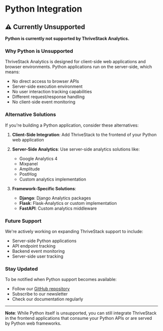 # Python Integration

## ⚠️ Currently Unsupported

**Python is currently not supported by ThriveStack Analytics.**

### Why Python is Unsupported

ThriveStack Analytics is designed for client-side web applications and browser environments. Python applications run on the server-side, which means:

- No direct access to browser APIs
- Server-side execution environment
- No user interaction tracking capabilities
- Different request/response handling
- No client-side event monitoring

### Alternative Solutions

If you're building a Python application, consider these alternatives:

1. **Client-Side Integration**: Add ThriveStack to the frontend of your Python web application
2. **Server-Side Analytics**: Use server-side analytics solutions like:
   - Google Analytics 4
   - Mixpanel
   - Amplitude
   - PostHog
   - Custom analytics implementation

3. **Framework-Specific Solutions**:
   - **Django**: Django Analytics packages
   - **Flask**: Flask-Analytics or custom implementation
   - **FastAPI**: Custom analytics middleware

### Future Support

We're actively working on expanding ThriveStack support to include:
- Server-side Python applications
- API endpoint tracking
- Backend event monitoring
- Server-side user tracking

### Stay Updated

To be notified when Python support becomes available:
- Follow our [GitHub repository](https://github.com/Thrivestack-public)
- Subscribe to our newsletter
- Check our documentation regularly

---

**Note**: While Python itself is unsupported, you can still integrate ThriveStack in the frontend applications that consume your Python APIs or are served by Python web frameworks. 